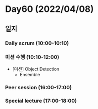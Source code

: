 # Day60 (2022/04/08)

## 일지

### Daily scrum (10:00-10:10)

### 미션 수행 (10:10-12:00)

  * [미션] Object Detection
    * Ensemble

### Peer session (16:00-17:00)

### Special lecture (17:00-18:00)
